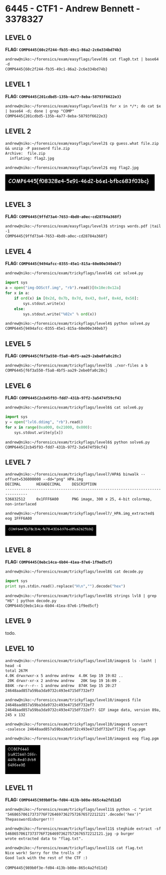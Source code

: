 # 6445 - CTF1 - Andrew Bennett - 3378327

## LEVEL 0
__FLAG: `COMP6445{60c2f244-fb35-49c1-86a2-2c6e334bd74b}`__

```console
andrew@niko:~/forensics/exam/easyflags/level0$ cat flag0.txt | base64 -d
COMP6445{60c2f244-fb35-49c1-86a2-2c6e334bd74b}
```

## LEVEL 1
__FLAG: `COMP6445{201cdbd5-135b-4a77-8eba-58793f6622e3}`__

```console
andrew@niko:~/forensics/exam/easyflags/level1$ for x in */*; do cat $x | base64 -d; done | grep "COMP"
COMP6445{201cdbd5-135b-4a77-8eba-58793f6622e3}
```
## LEVEL 2
```console
andrew@niko:~/forensics/exam/easyflags/level2$ cp guess.what file.zip && unzip -P password file.zip
Archive:  file.zip
  inflating: flag2.jpg  

```
```console
andrew@niko:~/forensics/exam/easyflags/level2$ eog flag2.jpg
```
![flag](level2.png)

## LEVEL 3
__FLAG: `COMP6445{9ffd73a4-7653-4bd0-a0ec-cd28784a368f}`__

```console
andrew@niko:~/forensics/exam/easyflags/level3$ strings words.pdf |tail -1
COMP6445{9ffd73a4-7653-4bd0-a0ec-cd28784a368f}
```

## LEVEL 4
__FLAG: `COMP6445{9494afcc-0355-45e1-815a-60e00e340eb7}`__

```console
andrew@niko:~/forensics/exam/trickyflags/level4$ cat solve4.py 
```
```python
import sys
a = open("img-DOSctf.img", "rb").read()[0x10e:0x12a]
for x in a:
    if ord(x) in [0x2d, 0x7b, 0x7d, 0x43, 0x4f, 0x4d, 0x50]:
        sys.stdout.write(x)
    else:
        sys.stdout.write("%02x" % ord(x))
```
```console
andrew@niko:~/forensics/exam/trickyflags/level4$ python solve4.py 
COMP6445{9494afcc-0355-45e1-815a-60e00e340eb7}
```



## LEVEL 5
__FLAG: `COMP6445{f6f3a550-f5a8-4bf5-aa29-2ebe0fa0c28c}`__

```console
andrew@niko:~/forensics/exam/trickyflags/level5$ ./xor-files a b
COMP6445{f6f3a550-f5a8-4bf5-aa29-2ebe0fa0c28c}
```

## LEVEL 6
__FLAG: `COMP6445{2cb45f93-fdd7-431b-97f2-3a5474f59cf4}`__

```console
andrew@niko:~/forensics/exam/trickyflags/level6$ cat solve6.py 
```
```python
import sys
y = open("lvl6.ddimg", "rb").read()
for x in range(0xa000, 0x21000, 0x800):
    sys.stdout.write(y[x])
```
```console
andrew@niko:~/forensics/exam/trickyflags/level6$ python solve6.py 
COMP6445{2cb45f93-fdd7-431b-97f2-3a5474f59cf4}
```


## LEVEL 7
```console
andrew@niko:~/forensics/exam/trickyflags/level7/HPA$ binwalk --offset=536000000 --dd="png" HPA.img
DECIMAL       HEXADECIMAL     DESCRIPTION
--------------------------------------------------------------------------------
536832512     0x1FFF6A00      PNG image, 300 x 25, 4-bit colormap, non-interlaced

```
```console
andrew@niko:~/forensics/exam/trickyflags/level7/_HPA.img_extracted$ eog 1FFF6A00
```
![flag](level7.png)

## LEVEL 8
__FLAG: `COMP6445{0ebc14ca-6b04-41ea-87e6-1f9ed5cf}`__

```console
andrew@niko:~/forensics/exam/trickyflags/level8$ cat decode.py 
```
```python
import sys
print sys.stdin.read().replace("H\n","").decode("hex")
```
```console
andrew@niko:~/forensics/exam/trickyflags/level8$ strings lvl8 | grep "H$" | python decode.py 
COMP6445{0ebc14ca-6b04-41ea-87e6-1f9ed5cf}
```

## LEVEL 9
todo.

## LEVEL 10

```console
andrew@niko:~/forensics/exam/trickyflags/level10/images$ ls -lasht |
head -4
total 267M
4.0K drwxrwxr-x 5 andrew andrew  4.0K Sep 19 19:02 ..
 20K drwxr-xr-x 2 andrew andrew   20K Sep 19 16:09 .
884K -rw-r--r-- 1 andrew andrew  874K Sep 15 20:27
24648aad857a59ba3da9732c493e4715df732ef7
```
```console
andrew@niko:~/forensics/exam/trickyflags/level10/images$ file
24648aad857a59ba3da9732c493e4715df732ef7 
24648aad857a59ba3da9732c493e4715df732ef7: GIF image data, version 89a,
245 x 132
```
```console
andrew@niko:~/forensics/exam/trickyflags/level10/images$ convert
-coalesce 24648aad857a59ba3da9732c493e4715df732ef7[29] flag.pgm
```
```console
andrew@niko:~/forensics/exam/trickyflags/level10/images$ eog flag.pgm
```
![flag](level10.png)

## LEVEL 11
__FLAG: `COMP6445{989b0f3e-fd04-413b-b08e-865c4a2fd11d}`__

```console
andrew@niko:~/forensics/exam/trickyflags/level11$ python -c "print '54686570617373776F72646973627572676572212121'.decode('hex')"
Thepasswordisburger!!!
```
```console
andrew@niko:~/forensics/exam/trickyflags/level11$ steghide extract -sf 54686570617373776F72646973627572676572212121.jpg -p burger
wrote extracted data to "flag.txt".
```
```console
andrew@niko:~/forensics/exam/trickyflags/level11$ cat flag.txt 
Nice work! Sorry for the trolls :P
Good luck with the rest of the CTF :)

COMP6445{989b0f3e-fd04-413b-b08e-865c4a2fd11d}
```


